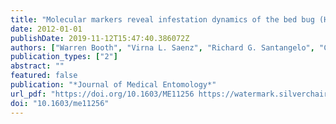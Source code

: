 ```yaml
---
title: "Molecular markers reveal infestation dynamics of the bed bug (Hemiptera: Cimicidae) within apartment buildings"
date: 2012-01-01
publishDate: 2019-11-12T15:47:40.386072Z
authors: ["Warren Booth", "Virna L. Saenz", "Richard G. Santangelo", "Changlu Wang", "Coby Schal", "Edward L. Vargo"]
publication_types: ["2"]
abstract: ""
featured: false
publication: "*Journal of Medical Entomology*"
url_pdf: "https://doi.org/10.1603/ME11256 https://watermark.silverchair.com/jmedent49-0535.pdf?token=AQECAHi208BE49Ooan9kkhW_Ercy7Dm3ZL_9Cf3qfKAc485ysgAAAm0wggJpBgkqhkiG9w0BBwagggJaMIICVgIBADCCAk8GCSqGSIb3DQEHATAeBglghkgBZQMEAS4wEQQMVu-uWzwGezVptideAgEQgIICIByEniKohJbpZJPbxAaBpGrbg9Z0CBM3Se7E005Fz6cbvE0Eikn2cv8HZLLNmV16RTIQlyo8TF9RiyDsK_x_9YVanGIrmgamFUp_fwFPfgBYcCQx9HfaA4G7Xp24F0MXYaJnY6yHWa6MChAyB2UdWar04MLsh8b93ZuZ_WRpCfdMSzXQlXTP9Y622Ic-7u-EP08Vh9s9sm0KxGSPW4mWvhVxnbWhBq8mue_d0jh3mD_Hu0I9Rk7otyOi_88wwMBiPgOep-sAD9Iyz5JQa1rtiCxbsKK0JrCXv4aBwiaD_9y54X8v4zasogsGzoyotoXQiCZJ-mhAgRnXzUWUfgfumk5dHZQtBZVTFTZdKLLhapRaTu2kqhmPlk6H69KqEk945KQ7BaVSom40WdZOFLAsqrWUze6aVU8mBWWaLUJBDLyHDcYw2aBN7J9br97CL5SOn_7_Fj5gC1DH2-yRvxEbgYpO-Og-UCTEncCj3NyU9YsepEdteRoqnobcXk53J5RSTptqBKR_q-mucgGRazGEKZDIsFBEOLkmzffnW6VasLTsRfdOKcHX4PgLgnAkfyyQ0SVNdg7q9KSQkkIIsFg-UQXlRREH1jEgjShMT6ZFAsR7gvEnU09KokG0CKd5oMmZgVQpLcYubZDpNx80Kc26dRuU5qGjdD0amgKBcM9R87p5djfluAeJf9MALorlmr-JGznOChXMvkp-Kzk8iXPgKsw"
doi: "10.1603/me11256"
---
```


